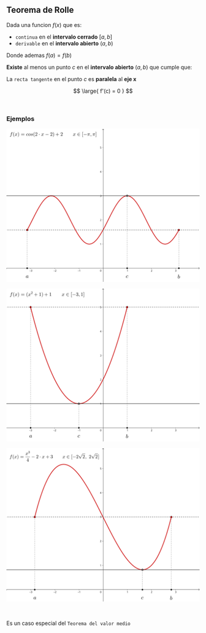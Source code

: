 ## Teorema de Rolle

Dada una funcion $f(x)$ que es:

- `continua` en el **intervalo cerrado** $[a, b]$
- `derivable` en el **intervalo abierto** $(a, b)$

Donde ademas $f(a) = f(b)$

**Existe** al menos un punto $c$ en el **intervalo abierto** $(a, b)$ que cumple que:

La `recta tangente` en el punto $c$ es **paralela** al **eje x**

$$
    \large{
        f'(c) = 0
    }
$$


<br>

### Ejemplos

![alt](./teorema-del-rolle-1.svg)

![alt](./teorema-del-rolle-2.svg)

![alt](./teorema-del-rolle-3.svg)

<br>

Es un caso especial del `Teorema del valor medio`